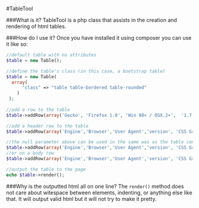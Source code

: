 #TableTool

###What is it?
TableTool is a php class that  assists in the creation and rendering of html tables.

###How do I use it?
Once you have installed it using composer you can use it like so:

```php
//default table with no attributes
$table = new Table();

//define the table's class (in this case, a bootstrap table)
$table = new Table(
  array(
      "class" => "table table-bordered table-rounded"
    )
 );
 
//add a row to the table
$table->addRow(array('Gecko', 'Firefox 1.0', 'Win 98+ / OSX.2+',  '1.7', 'A'));

//add a header row to the table
$table->addRow(array('Engine','Browser','User Agent','version', 'CSS Grade'),null,'head');

//the null parameter above can be used in the same was as the table constructor to pass attributes to the row
$table->addRow(array('Engine','Browser','User Agent','version', 'CSS Grade'),array("style" => "background:red;"),'head');
//or on a body row
$table->addRow(array('Engine','Browser','User Agent','version', 'CSS Grade'),array("style" => "background:red;"));

//output the table to the page
echo $table->render();

```

###Why is the outputted html all on one line?
The `render()` method does not care about witespace between elements, indenting, or anything else like that. It will output valid html but it will not try to make it pretty.